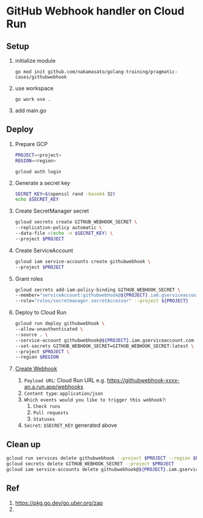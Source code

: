 # GitHub Webhook handler on Cloud Run

## Setup

1. initialize module

    ```
    go mod init github.com/nakamasato/golang-training/pragmatic-cases/githubwebhook
    ```

1. use workspace

    ```
    go work use .
    ```

1. add main.go


## Deploy

1. Prepare GCP
    ```bash
    PROJECT=<project>
    REGION=<region>
    ```
    ```
    gcloud auth login
    ```
1. Generate a secret key
    ```bash
    SECRET_KEY=$(openssl rand -base64 32)
    echo $SECRET_KEY
    ```

1. Create SecretManager secret
    ```bash
    gcloud secrets create GITHUB_WEBHOOK_SECRET \
    --replication-policy automatic \
    --data-file <(echo -n $SECRET_KEY) \
    --project $PROJECT
    ```
1. Create ServiceAccount
    ```bash
    gcloud iam service-accounts create githubwebhook \
    --project $PROJECT
    ```
1. Grant roles
    ```bash
    gcloud secrets add-iam-policy-binding GITHUB_WEBHOOK_SECRET \
    --member="serviceAccount:githubwebhook@${PROJECT}.iam.gserviceaccount.com" \
    --role="roles/secretmanager.secretAccessor" --project ${PROJECT}
    ```
1. Deploy to Cloud Run

    ```bash
    gcloud run deploy githubwebhook \
    --allow-unauthenticated \
    --source . \
    --service-account githubwebhook@${PROJECT}.iam.gserviceaccount.com \
    --set-secrets GITHUB_WEBHOOK_SECRET=GITHUB_WEBHOOK_SECRET:latest \
    --project $PROJECT \
    --region $REGION
    ```
1. [Create Webhook](https://docs.github.com/en/webhooks/using-webhooks/creating-webhooks)
    1. `Payload URL`: Cloud Run URL e.g. https://githubwebhook-xxxx-an.a.run.app/webhooks
    1. `Content type`: `application/json`
    1. `Which events would you like to trigger this webhook?`:
        1. `Check runs`
        1. `Pull requests`
        1. `Statuses`
    1. `Secret`: `$SECRET_KEY` generated above

## Clean up

```bash
gcloud run services delete githubwebhook --project $PROJECT --region $REGION
gcloud secrets delete GITHUB_WEBHOOK_SECRET --project $PROJECT
gcloud iam service-accounts delete githubwebhook@${PROJECT}.iam.gserviceaccount.com --project $PROJECT
```

## Ref

1. https://pkg.go.dev/go.uber.org/zap
1. 
